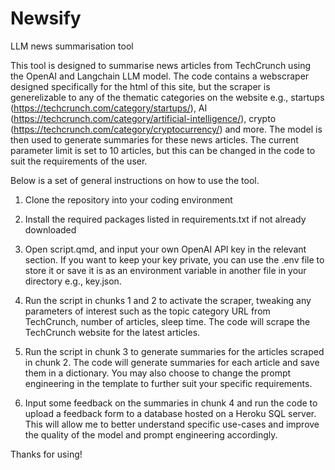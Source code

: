 # Newsify
LLM news summarisation tool

This tool is designed to summarise news articles from TechCrunch using the OpenAI and Langchain LLM model. The code contains a webscraper designed specifically for the html of this site, but the scraper is generelizable to any of the thematic categories on the website e.g., startups (https://techcrunch.com/category/startups/), AI (https://techcrunch.com/category/artificial-intelligence/), crypto (https://techcrunch.com/category/cryptocurrency/) and more. The model is then used to generate summaries for these news articles. The current parameter limit is set to 10 articles, but this can be changed in the code to suit the requirements of the user. 

Below is a set of general instructions on how to use the tool.

1) Clone the repository into your coding environment 

2) Install the required packages listed in requirements.txt if not already downloaded

3) Open script.qmd, and input your own OpenAI API key in the relevant section. If you want to keep your key private, you can use the .env file to store it or save it is as an environment variable in another file in your directory e.g., key.json. 

4) Run the script in chunks 1 and 2 to activate the scraper, tweaking any parameters of interest such as the topic category URL from TechCrunch, number of articles, sleep time. The code will scrape the TechCrunch website for the latest articles.

5) Run the script in chunk 3 to generate summaries for the articles scraped in chunk 2. The code will generate summaries for each article and save them in a dictionary. You may also choose to change the prompt engineering in the template to further suit your specific requirements.

6) Input some feedback on the summaries in chunk 4 and run the code to upload a feedback form to a database hosted on a Heroku SQL server. This will allow me to better understand specific use-cases and improve the quality of the model and prompt engineering accordingly.

Thanks for using!